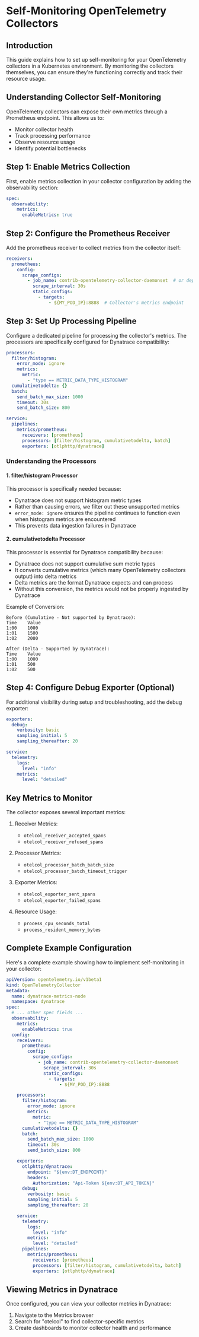 # Self-Monitoring OpenTelemetry Collectors

## Introduction
This guide explains how to set up self-monitoring for your OpenTelemetry collectors in a Kubernetes environment. By monitoring the collectors themselves, you can ensure they're functioning correctly and track their resource usage.

## Understanding Collector Self-Monitoring
OpenTelemetry collectors can expose their own metrics through a Prometheus endpoint. This allows us to:
- Monitor collector health
- Track processing performance
- Observe resource usage
- Identify potential bottlenecks

## Step 1: Enable Metrics Collection

First, enable metrics collection in your collector configuration by adding the observability section:

```yaml:Directions/otel-templates/collecters/self-monitoring-template.yaml
spec:
  observability:
    metrics:
      enableMetrics: true
```

## Step 2: Configure the Prometheus Receiver

Add the prometheus receiver to collect metrics from the collector itself:

```yaml:Directions/otel-templates/collecters/self-monitoring-template.yaml
receivers:
  prometheus:
    config:
      scrape_configs:
        - job_name: contrib-opentelemetry-collector-daemonset  # or deployment based on your collector type
          scrape_interval: 30s
          static_configs:
            - targets:
                - ${MY_POD_IP}:8888  # Collector's metrics endpoint
```

## Step 3: Set Up Processing Pipeline

Configure a dedicated pipeline for processing the collector's metrics. The processors are specifically configured for Dynatrace compatibility:

```yaml:Directions/otel-templates/collecters/self-monitoring-template.yaml
processors:
  filter/histogram:
    error_mode: ignore
    metrics:
      metric:
        - "type == METRIC_DATA_TYPE_HISTOGRAM"
  cumulativetodelta: {}
  batch:
    send_batch_max_size: 1000
    timeout: 30s
    send_batch_size: 800

service:
  pipelines:
    metrics/prometheus:
      receivers: [prometheus]
      processors: [filter/histogram, cumulativetodelta, batch]
      exporters: [otlphttp/dynatrace]
```

### Understanding the Processors

#### 1. filter/histogram Processor
This processor is specifically needed because:
- Dynatrace does not support histogram metric types
- Rather than causing errors, we filter out these unsupported metrics
- `error_mode: ignore` ensures the pipeline continues to function even when histogram metrics are encountered
- This prevents data ingestion failures in Dynatrace

#### 2. cumulativetodelta Processor
This processor is essential for Dynatrace compatibility because:
- Dynatrace does not support cumulative sum metric types
- It converts cumulative metrics (which many OpenTelemetry collectors output) into delta metrics
- Delta metrics are the format Dynatrace expects and can process
- Without this conversion, the metrics would not be properly ingested by Dynatrace

Example of Conversion:
```
Before (Cumulative - Not supported by Dynatrace):
Time    Value
1:00    1000
1:01    1500
1:02    2000

After (Delta - Supported by Dynatrace):
Time    Value
1:00    1000
1:01    500
1:02    500
```

## Step 4: Configure Debug Exporter (Optional)

For additional visibility during setup and troubleshooting, add the debug exporter:

```yaml:Directions/otel-templates/collecters/self-monitoring-template.yaml
exporters:
  debug:
    verbosity: basic
    sampling_initial: 5
    sampling_thereafter: 20

service:
  telemetry:
    logs:
      level: "info"
    metrics:
      level: "detailed"
```

## Key Metrics to Monitor

The collector exposes several important metrics:

1. Receiver Metrics:
   - `otelcol_receiver_accepted_spans`
   - `otelcol_receiver_refused_spans`

2. Processor Metrics:
   - `otelcol_processor_batch_batch_size`
   - `otelcol_processor_batch_timeout_trigger`

3. Exporter Metrics:
   - `otelcol_exporter_sent_spans`
   - `otelcol_exporter_failed_spans`

4. Resource Usage:
   - `process_cpu_seconds_total`
   - `process_resident_memory_bytes`

## Complete Example Configuration

Here's a complete example showing how to implement self-monitoring in your collector:

```yaml:Directions/otel-templates/collecters/self-monitoring-template.yaml
apiVersion: opentelemetry.io/v1beta1
kind: OpenTelemetryCollector
metadata:
  name: dynatrace-metrics-node
  namespace: dynatrace
spec:
  # ... other spec fields ...
  observability:
    metrics:
      enableMetrics: true
  config:
    receivers:
      prometheus:
        config:
          scrape_configs:
            - job_name: contrib-opentelemetry-collector-daemonset
              scrape_interval: 30s
              static_configs:
                - targets:
                    - ${MY_POD_IP}:8888

    processors:
      filter/histogram:
        error_mode: ignore
        metrics:
          metric:
            - "type == METRIC_DATA_TYPE_HISTOGRAM"
      cumulativetodelta: {}
      batch:
        send_batch_max_size: 1000
        timeout: 30s
        send_batch_size: 800

    exporters:
      otlphttp/dynatrace:
        endpoint: "${env:DT_ENDPOINT}"
        headers:
          Authorization: "Api-Token ${env:DT_API_TOKEN}"
      debug:
        verbosity: basic
        sampling_initial: 5
        sampling_thereafter: 20

    service:
      telemetry:
        logs:
          level: "info"
        metrics:
          level: "detailed"
      pipelines:
        metrics/prometheus:
          receivers: [prometheus]
          processors: [filter/histogram, cumulativetodelta, batch]
          exporters: [otlphttp/dynatrace]
```

## Viewing Metrics in Dynatrace

Once configured, you can view your collector metrics in Dynatrace:
1. Navigate to the Metrics browser
2. Search for "otelcol" to find collector-specific metrics
3. Create dashboards to monitor collector health and performance

